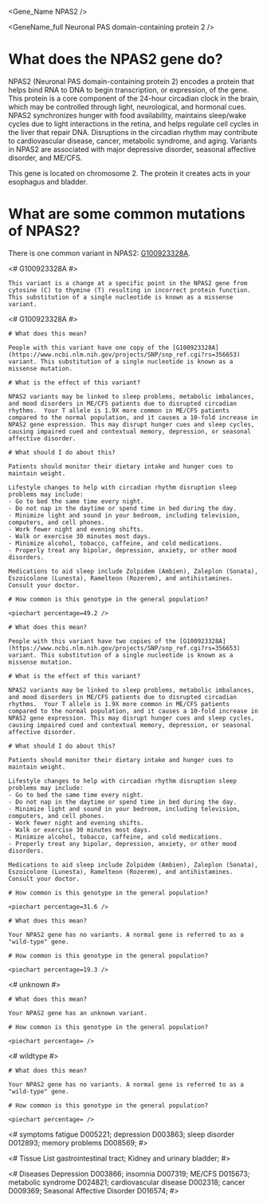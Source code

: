 <Gene_Name NPAS2 />

<GeneName_full Neuronal PAS domain-containing protein 2 />

# What does the NPAS2 gene do?

NPAS2 (Neuronal PAS domain-containing protein 2) encodes a protein that helps bind RNA to DNA to begin transcription, or expression, of the gene. This protein is a core component of the 24-hour circadian clock in the brain, which may be controlled through light, neurological, and hormonal cues. NPAS2 synchronizes hunger with food availability, maintains sleep/wake cycles due to light interactions in the retina, and helps regulate cell cycles in the liver that repair DNA.  Disruptions in the circadian rhythm may contribute to cardiovascular disease, cancer, metabolic syndrome, and aging. Variants in NPAS2 are associated with major depressive disorder, seasonal affective disorder, and ME/CFS.

This gene is located on chromosome 2. The protein it creates acts in your esophagus and bladder.

<GeneAnalysis gene="NPAS2" interval="NC_000002.12:g.100820151_100996829"> 

# What are some common mutations of NPAS2?
 
There is one common variant in NPAS2: [G100923328A](https://www.ncbi.nlm.nih.gov/projects/SNP/snp_ref.cgi?rs=356653).

<# G100923328A #>
  <Variant hgvs="NC_000002.12:g.100923328G>A" name="G100923328A"> 

    This variant is a change at a specific point in the NPAS2 gene from cytosine (C) to thymine (T) resulting in incorrect protein function. This substitution of a single nucleotide is known as a missense variant.

  </Variant>

<# G100923328A #>
  <Genotype hgvs="NC_000002.12:g.[100923328G>A];[100923328=]" name="G100923328A"> 

    # What does this mean?
 
    People with this variant have one copy of the [G100923328A](https://www.ncbi.nlm.nih.gov/projects/SNP/snp_ref.cgi?rs=356653) variant. This substitution of a single nucleotide is known as a missense mutation.

    # What is the effect of this variant?

    NPAS2 variants may be linked to sleep problems, metabolic imbalances, and mood disorders in ME/CFS patients due to disrupted circadian rhythms.  Your T allele is 1.9X more common in ME/CFS patients compared to the normal population, and it causes a 10-fold increase in NPAS2 gene expression. This may disrupt hunger cues and sleep cycles, causing impaired cued and contextual memory, depression, or seasonal affective disorder. 

    # What should I do about this?

    Patients should monitor their dietary intake and hunger cues to maintain weight.
    
    Lifestyle changes to help with circadian rhythm disruption sleep problems may include:
    - Go to bed the same time every night.
    - Do not nap in the daytime or spend time in bed during the day.
    - Minimize light and sound in your bedroom, including television, computers, and cell phones.
    - Work fewer night and evening shifts.
    - Walk or exercise 30 minutes most days.
    - Minimize alcohol, tobacco, caffeine, and cold medications.
    - Properly treat any bipolar, depression, anxiety, or other mood disorders.

    Medications to aid sleep include Zolpidem (Ambien), Zaleplon (Sonata), Eszoicolone (Lunesta), Ramelteon (Rozerem), and antihistamines.  Consult your doctor.

    # How common is this genotype in the general population?

    <piechart percentage=49.2 />
  </Genotype>
  <Genotype hgvs="NC_000002.12:g.[100923328G>A];[100923328G>A]" name="G100923328A"> 
 
    # What does this mean?

    People with this variant have two copies of the [G100923328A](https://www.ncbi.nlm.nih.gov/projects/SNP/snp_ref.cgi?rs=356653) variant. This substitution of a single nucleotide is known as a missense mutation.

    # What is the effect of this variant?

    NPAS2 variants may be linked to sleep problems, metabolic imbalances, and mood disorders in ME/CFS patients due to disrupted circadian rhythms.  Your T allele is 1.9X more common in ME/CFS patients compared to the normal population, and it causes a 10-fold increase in NPAS2 gene expression. This may disrupt hunger cues and sleep cycles, causing impaired cued and contextual memory, depression, or seasonal affective disorder. 

    # What should I do about this?

    Patients should monitor their dietary intake and hunger cues to maintain weight.
    
    Lifestyle changes to help with circadian rhythm disruption sleep problems may include:
    - Go to bed the same time every night.
    - Do not nap in the daytime or spend time in bed during the day.
    - Minimize light and sound in your bedroom, including television, computers, and cell phones.
    - Work fewer night and evening shifts.
    - Walk or exercise 30 minutes most days.
    - Minimize alcohol, tobacco, caffeine, and cold medications.
    - Properly treat any bipolar, depression, anxiety, or other mood disorders.

    Medications to aid sleep include Zolpidem (Ambien), Zaleplon (Sonata), Eszoicolone (Lunesta), Ramelteon (Rozerem), and antihistamines.  Consult your doctor.

    # How common is this genotype in the general population?

    <piechart percentage=31.6 />
  </Genotype>
  <Genotype hgvs="NC_000002.12:g.[100923328=];[100923328=]" name="G100923328A"> 
 
    # What does this mean?

    Your NPAS2 gene has no variants. A normal gene is referred to as a "wild-type" gene.

    # How common is this genotype in the general population?

    <piechart percentage=19.3 />
  </Genotype>
<# unknown #>
  <Genotype hgvs="unknown"> 
 
    # What does this mean?

    Your NPAS2 gene has an unknown variant.

    # How common is this genotype in the general population?

    <piechart percentage= />
  </Genotype>
<# wildtype #>
  <Genotype hgvs="wildtype">
 
    # What does this mean?

    Your NPAS2 gene has no variants. A normal gene is referred to as a "wild-type" gene.

    # How common is this genotype in the general population?

    <piechart percentage= />
  </Genotype>
</GeneAnalysis>

<# symptoms fatigue D005221; depression D003863; sleep disorder D012893;  memory problems D008569;  #>

<symptoms D005221 D003863 D012893 D008569 />

<# Tissue List gastrointestinal tract; Kidney and urinary bladder;  #>

<TissueList D041981 D005221  />

<# Diseases Depression D003866; insomnia D007319; ME/CFS D015673; metabolic syndrome  D024821; cardiovascular disease D002318; cancer D009369; Seasonal Affective Disorder D016574; #>

<diseases D003866 D007319 D015673 D024821 D002318 D009369 D016574 />
